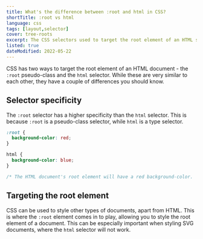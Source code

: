 ```yaml
---
title: What's the difference between :root and html in CSS?
shortTitle: :root vs html
language: css
tags: [layout,selector]
cover: tree-roots
excerpt: The CSS selectors used to target the root element of an HTML share some similarities, but they also have some differences.
listed: true
dateModified: 2022-05-22
---
```


CSS has two ways to target the root element of an HTML document - the `:root` pseudo-class and the `html` selector. While these are very similar to each other, they have a couple of differences you should know.

## Selector specificity

The `:root` selector has a higher specificity than the `html` selector. This is because `:root` is a pseudo-class selector, while `html` is a type selector.

```css
:root {
  background-color: red;
}

html {
  background-color: blue;
}

/* The HTML document's root element will have a red background-color.  */
```

## Targeting the root element

CSS can be used to style other types of documents, apart from HTML. This is where the `:root` element comes in to play, allowing you to style the root element of a document. This can be especially important when styling SVG documents, where the `html` selector will not work.
